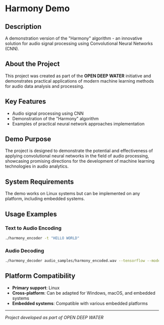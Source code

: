 # Harmony Demo

## Description

A demonstration version of the "Harmony" algorithm - an innovative solution for audio signal processing using Convolutional Neural Networks (CNN).

## About the Project

This project was created as part of the **OPEN DEEP WATER** initiative and demonstrates practical applications of modern machine learning methods for audio data analysis and processing.

## Key Features

- Audio signal processing using CNN
- Demonstration of the "Harmony" algorithm
- Examples of practical neural network approaches implementation

## Demo Purpose

The project is designed to demonstrate the potential and effectiveness of applying convolutional neural networks in the field of audio processing, showcasing promising directions for the development of machine learning technologies in audio analytics.

## System Requirements

The demo works on Linux systems but can be implemented on any platform, including embedded systems.

## Usage Examples

### Text to Audio Encoding
```bash
./harmony_encoder -t "HELLO WORLD"
```

### Audio Decoding
```bash
./harmony_decoder audio_samples/harmony_encoded.wav --tensorflow --model exported_model/
```

## Platform Compatibility

- **Primary support**: Linux
- **Cross-platform**: Can be adapted for Windows, macOS, and embedded systems
- **Embedded systems**: Compatible with various embedded platforms

---

*Project developed as part of OPEN DEEP WATER*